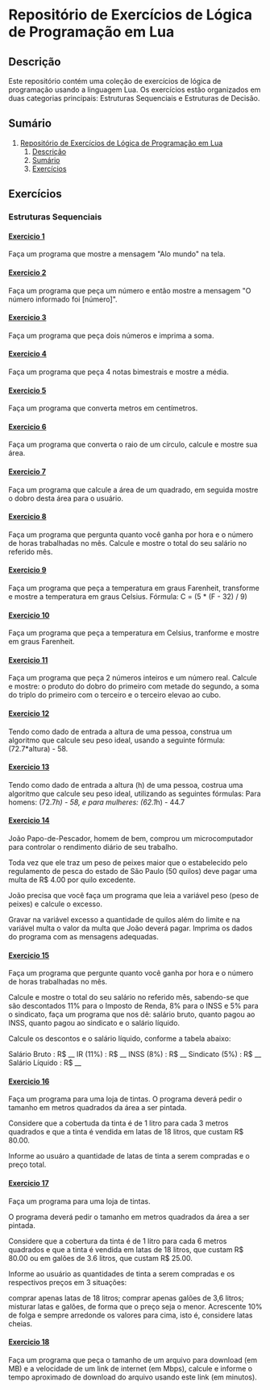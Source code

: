 # Repositório de Exercícios de Lógica de Programação em Lua

## Descrição
Este repositório contém uma coleção de exercícios de lógica de programação usando a linguagem Lua. Os exercícios estão organizados em duas categorias principais: Estruturas Sequenciais e Estruturas de Decisão.

## Sumário
1. [Repositório de Exercícios de Lógica de Programação em Lua](#repositório-de-exercícios-de-lógica-de-programação-em-lua)
   1. [Descrição](#descrição)
   2. [Sumário](#sumário)
   3. [Exercícios](#exercícios)
   
## Exercícios
### Estruturas Sequenciais
#### [Exercicio 1](exercicios/estruturas-sequenciais/1.lua)

Faça um programa que mostre a mensagem "Alo mundo" na tela.

#### [Exercicio 2](exercicios/estruturas-sequenciais/2.lua)

Faça um programa que peça um número e então mostre a mensagem "O número informado foi [número]".

#### [Exercicio 3](exercicios/estruturas-sequenciais/3.lua)

Faça um programa que peça dois números e imprima a soma.

#### [Exercicio 4](exercicios/estruturas-sequenciais/4.lua)

Faça um programa que peça 4 notas bimestrais e mostre a média.

#### [Exercicio 5](exercicios/estruturas-sequenciais/5.lua)

Faça um programa que converta metros em centímetros.

#### [Exercicio 6](exercicios/estruturas-sequenciais/6.lua)

Faça um programa que converta o raio de um círculo, calcule e mostre sua área.

#### [Exercicio 7](exercicios/estruturas-sequenciais/7.lua)

Faça um programa que calcule a área de um quadrado, em seguida mostre o dobro desta área para o usuário.

#### [Exercicio 8](exercicios/estruturas-sequenciais/8.lua)

Faça um programa que pergunta quanto você ganha por hora e o número de horas trabalhadas no mês. Calcule e mostre
o total do seu salário no referido mês.

#### [Exercicio 9](exercicios/estruturas-sequenciais/9.lua)

Faça um programa que peça a temperatura em graus Farenheit, transforme e mostre a temperatura em graus Celsius.
Fórmula: C = (5 * (F - 32) / 9)

#### [Exercicio 10](exercicios/estruturas-sequenciais/10.lua)

Faça um programa que peça a temperatura em Celsius, tranforme e mostre em graus Farenheit.

#### [Exercicio 11](exercicios/estruturas-sequenciais/11.lua)

Faça um programa que peça 2 números inteiros e um número real. Calcule e mostre: o produto do dobro do primeiro com metade do segundo, a soma do triplo do primeiro com o terceiro e o terceiro elevao ao cubo.

#### [Exercicio 12](exercicios/estruturas-sequenciais/12.lua)

Tendo como dado de entrada a altura de uma pessoa, construa um algoritmo que calcule seu peso ideal, usando a seguinte fórmula: (72.7*altura) - 58.

#### [Exercicio 13](exercicios/estruturas-sequenciais/13.lua)

Tendo como dado de entrada a altura (h) de uma pessoa, costrua uma algoritmo que calcule seu peso ideal, utilizando as seguintes fórmulas: Para homens: (72.7*h) - 58, e para mulheres: (62.1*h) - 44.7

#### [Exercicio 14](exercicios/estruturas-sequenciais/14.lua)

João Papo-de-Pescador, homem de bem, comprou um microcomputador para controlar o
rendimento diário de seu trabalho.

Toda vez que ele traz um peso de peixes maior que o estabelecido pelo regulamento de
pesca do estado de São Paulo (50 quilos) deve pagar uma multa de R$ 4.00 por quilo
excedente.

João precisa que você faça um programa que leia a variável peso (peso de peixes) e
calcule o excesso.

Gravar na variável excesso a quantidade de quilos além do limite e na variável multa
o valor da multa que João deverá pagar. Imprima os dados do programa com as mensagens
adequadas.

#### [Exercicio 15](exercicios/estruturas-sequenciais/15.lua)

Faça um programa que pergunte quanto você ganha por hora e o número
de horas trabalhadas no mês.

Calcule e mostre o total do seu salário no referido mês, sabendo-se que são
descontados 11% para o Imposto de Renda, 8% para o INSS e 5% para o sindicato,
faça um programa que nos dê: salário bruto, quanto pagou ao INSS, quanto pagou ao
sindicato e o salário líquido.

Calcule os descontos e o salário líquido, conforme a tabela abaixo:

Salário Bruto : R$ __
IR (11%) : R$ __
INSS (8%) : R$ __
Sindicato (5%) : R$ __
Salário Líquido : R$ __

#### [Exercicio 16](exercicios/estruturas-sequenciais/16.lua)

Faça um programa para uma loja de tintas. O programa deverá
pedir o tamanho em metros quadrados da área a ser pintada.

Considere que a cobertuda da tinta é de 1 litro para cada
3 metros quadrados e que a tinta é vendida em latas de 18 litros,
que custam R$ 80.00.

Informe ao usuáro a quantidade de latas de tinta a serem compradas
e o preço total.

#### [Exercicio 17](exercicios/estruturas-sequenciais/17.lua)

Faça um programa para uma loja de tintas.

O programa deverá pedir o tamanho em metros quadrados da área
a ser pintada.

Considere que a cobertura da tinta é de 1 litro para cada 6 metros
quadrados e que a tinta é vendida em latas de 18 litros, que custam R$ 80.00
ou em galões de 3.6 litros, que custam R$ 25.00.

Informe ao usuário as quantidades de tinta a serem compradas e os respectivos
preços em 3 situações:

comprar apenas latas de 18 litros;
comprar apenas galões de 3,6 litros;
misturar latas e galões, de forma que o preço seja o menor.
    Acrescente 10% de folga e sempre arredonde os valores para cima,
    isto é, considere latas cheias.

#### [Exercicio 18](exercicios/estruturas-sequenciais/18.lua)

Faça um programa que peça o tamanho de um arquivo para download (em MB) e a velocidade de um link de internet (em Mbps), calcule e informe o tempo aproximado de download do arquivo usando este link (em minutos).

